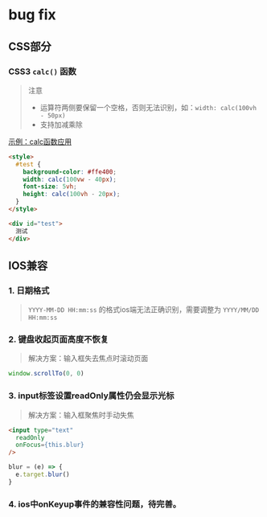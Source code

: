 # bug fix

## CSS部分

### CSS3 `calc()` 函数

> 注意
> - 运算符两侧要保留一个空格，否则无法识别，如：`width: calc(100vh - 50px)`
> - 支持加减乘除

[示例：calc函数应用](https://github.com/cathe-zhang/cathe-zhang.github.io/tree/master/notes)
```html
<style>
  #test {
    background-color: #ffe400;
    width: calc(100vw - 40px);
    font-size: 5vh;
    height: calc(100vh - 20px);
  }
</style>
```
```html
<div id="test">
  测试
</div>
```

## IOS兼容

### 1. 日期格式

> `YYYY-MM-DD HH:mm:ss` 的格式ios端无法正确识别，需要调整为 `YYYY/MM/DD HH:mm:ss`

### 2. 键盘收起页面高度不恢复

> 解决方案：输入框失去焦点时滚动页面
```javascript
window.scrollTo(0, 0)
```

### 3. input标签设置readOnly属性仍会显示光标

>解决方案：输入框聚焦时手动失焦
```html
<input type="text"
  readOnly
  onFocus={this.blur}
/>
```
```javascript
blur = (e) => {
  e.target.blur()
}
```

### 4. ios中onKeyup事件的兼容性问题，待完善。
